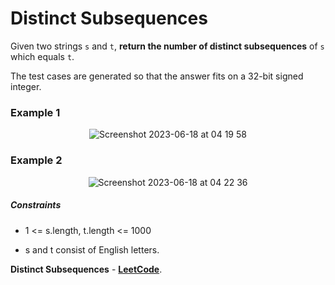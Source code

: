 # Distinct Subsequences

Given two strings `s` and `t`, **return the number of distinct subsequences** of `s` which equals `t`.

The test cases are generated so that the answer fits on a 32-bit signed integer.

<h3> Example 1 </h3>
<p align = "center"
  
![Screenshot 2023-06-18 at 04 19 58](https://github.com/rafihayla/Quality-Assurance-HITS-972006-Arifa-Muhammad-Rafi-Hayla/assets/74056954/54ae6fe2-9916-4894-81d3-cca5c8fc7de1)
</p>

<h3> Example 2 </h3>
<p align = "center"
  
![Screenshot 2023-06-18 at 04 22 36](https://github.com/rafihayla/Quality-Assurance-HITS-972006-Arifa-Muhammad-Rafi-Hayla/assets/74056954/8bcabf69-9e41-4273-966b-add2c97bc718)
</p>

<h5> Constraints </h5>
<ul>
  <li>
    1 <= s.length, t.length <= 1000
  </li>
</ul>

<ul>
  <li>
    s and t consist of English letters.
  </li>
</ul>

**Distinct Subsequences** - [**LeetCode**](https://leetcode.com/problems/distinct-subsequences/).
